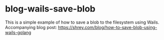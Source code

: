 # blog-wails-save-blob

This is a simple example of how to save a blob to the filesystem using Wails.
Accompanying blog post: https://shrey.com/blog/how-to-save-blob-using-wails-golang
